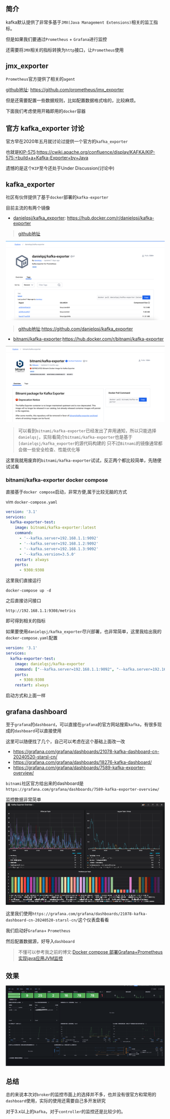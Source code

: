 ## 简介

kafka默认提供了非常多基于`JMX(Java Management Extensions)`相关的监工指标。

但是如果我们要通过`Prometheus` + `Grafana`进行监控

还需要将`JMX`相关的指标转换为`http`接口，让`Prometheus`使用

## jmx_exporter

`Prometheus`官方提供了相关的`agent`

[github地址](https://github.com/prometheus/jmx_exporter): https://github.com/prometheus/jmx_exporter

但是还需要配置一些数据规则，比如配置数据格式啥的，比较麻烦。

下面我们考虑使用开箱即用的`docker`容器

## 官方 kafka_exporter 讨论
官方早在2020年五月就讨论过提供一个官方的`kafka_exporter`

也就是[KIP-575](https://cwiki.apache.org/confluence/display/KAFKA/KIP-575:+build+a+Kafka-Exporter+by+Java):https://cwiki.apache.org/confluence/display/KAFKA/KIP-575:+build+a+Kafka-Exporter+by+Java

遗憾的是这个`KIP`至今还处于Under Discussion(讨论中)

## kafka_exporter

社区有伙伴提供了基于`docker`部署的`kafka-exporter`

目前主流的有两个镜像
- [danielqsj/kafka_exporter](https://hub.docker.com/r/danielqsj/kafka-exporter): https://hub.docker.com/r/danielqsj/kafka-exporter
> [github地址](https://github.com/danielqsj/kafka_exporter)

![danielqsj-kafka-exporter.png](../images/danielqsj-kafka-exporter.png)

> [github地址](https://github.com/danielqsj/kafka_exporter):https://github.com/danielqsj/kafka_exporter

- [bitnami/kafka-exporter](https://hub.docker.com/r/bitnami/kafka-exporter):https://hub.docker.com/r/bitnami/kafka-exporter

![bitnami-kafka-exporter.png](../images/bitnami-kafka-exporter.png)

> 可以看到`bitnami/kafka-exporter`已经发出了弃用通知，所以只能选择`danielqsj`，实际看简介`bitnami/kafka-exporter`也是基于`[danielqsj/kafka_exporter`的源代码构建的
> 只不过`Bitnami`的镜像通常都会做一些安全检查、性能优化等


这里我就用废弃的`bitnami/kafka-exporter`试试，反正两个都比较简单，先随便试试看



### bitnami/kafka-exporter docker compose

直接基于`docker compose`启动，非常方便,属于比较无脑的方式

vim `docker-compose.yaml`

```yaml
version: '3.1'
services:
  kafka-exporter-test:
    image: bitnami/kafka-exporter:latest
    command:
      - '--kafka.server=192.168.1.1:9092'
      - '--kafka.server=192.168.1.2:9092'
      - '--kafka.server=192.168.1.3:9092'
      - '--kafka.version=3.5.0'
    restart: always
    ports:
      - 9308:9308
```

这里我们直接运行
```shell
docker-compose up -d
```

之后直接访问接口
```shell
http://192.168.1.1:9308/metrics
```

即可得到相关的指标

如果要使用`danielqsj/kafka_exporter`尽兴部署，也非常简单，这里我给出我的`docker-compose.yaml`配置
```yaml
version: '3.1'
services:
  kafka-exporter-test:
    image: danielqsj/kafka-exporter 
    command: ["--kafka.server=192.168.1.1:9092", "--kafka.server=192.168.1.2:9092", "--kafka.server=192.168.1.3:9092"]
    ports:
      - 9308:9308
    restart: always
```
启动方式和上面一样

## grafana dashboard

至于`grafana`的`dashboard`，可以直接在`grafana`的官方网站搜索`kafka`，有很多现成的`dashboard`可以直接使用

这里可以随便找了几个，自己可以考虑在这个基础上面改一改
- https://grafana.com/grafana/dashboards/21078-kafka-dashboard-cn-20240520-starsl-cn/
- https://grafana.com/grafana/dashboards/18276-kafka-dashboard/
- https://grafana.com/grafana/dashboards/7589-kafka-exporter-overview/

`bitnami`社区官方给出来的dashboard是`https://grafana.com/grafana/dashboards/7589-kafka-exporter-overview/`

监控数据非常简单
![grafana-dashboard-7589-kafka.png](../images/grafana-dashboard-7589-kafka.png)


这里我们使用`https://grafana.com/grafana/dashboards/21078-kafka-dashboard-cn-20240520-starsl-cn/`这个仪表盘看看

我们启动好`Grafana`+ `Prometheus`

然后配置数据源，好导入`dashboard`

> 不懂可以参考我之前的博文:[Docker compose 部署Grafana+Prometheus实现java应用JVM监控](https://weihubeats.blog.csdn.net/article/details/139432417)

## 效果

![grafana-dashboard-21078-kafka.png](../images/grafana-dashboard-21078-kafka.png)

## 总结

总的来说本次对`broker`的监控市面上的选择并不多，也并没有很官方和常用的`dashboard`使用，实际的使用还需要自己多开发研究

对于3.x以上的`kafka`，对于`controller`的监控还是比较少的。
